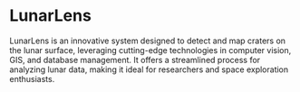 # LunarLens
LunarLens is an innovative system designed to detect and map craters on the lunar surface, leveraging cutting-edge technologies in computer vision, GIS, and database management. It offers a streamlined process for analyzing lunar data, making it ideal for researchers and space exploration enthusiasts.
